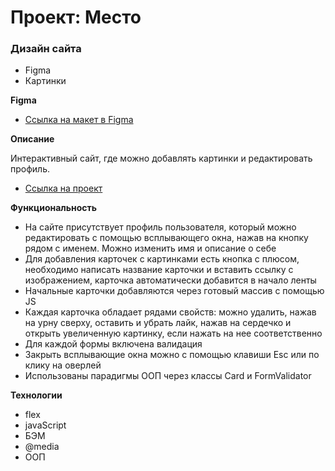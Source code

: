 # Проект: Место

### Дизайн сайта

* Figma
* Картинки

**Figma**

* [Ссылка на макет в Figma](https://www.figma.com/file/2cn9N9jSkmxD84oJik7xL7/JavaScript.-Sprint-4?node-id=0%3A1)

**Описание**

Интерактивный сайт, где можно добавлять картинки и редактировать профиль.
* [Ссылка на проект](https://liza-zhukova.github.io/mesto/)


**Функциональность**
* На сайте присутствует профиль пользователя, который можно редактировать с помощью всплывающего окна, нажав на кнопку рядом с именем. Можно изменить имя и описание о себе
* Для добавления карточек с картинками есть кнопка с плюсом, необходимо написать название карточки и вставить ссылку с изображением, карточка автоматически добавится в начало ленты
* Начальные карточки добавляются через готовый массив с помощью JS
* Каждая карточка обладает рядами свойств: можно удалить, нажав на урну сверху, оставить и убрать лайк, нажав на сердечко и открыть увеличенную картинку, если нажать на нее соответственно
* Для каждой формы включена валидация
* Закрыть всплывающие окна можно с помощью клавиши Esc или по клику на оверлей
* Использованы парадигмы ООП через классы Card и FormValidator


**Технологии**
* flex
* javaScript
* БЭМ
* @media
* ООП
